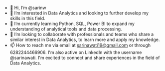 - 👋 Hi, I’m @sarinw
- 👀 I’m interested in Data Analytics and looking to further develop my skills in this field.
- 🌱 I’m currently learning Python, SQL, Power BI to expand my understanding of analytical tools and data processing.
- 💞️ I’m looking to collaborate with professionals and teams who share a similar interest in Data Analytics, to learn more and apply my knowledge.
- 📫 How to reach me via email at sarinawati19@gmail.com or through 6282244466906. I'm also active on LinkedIn with the username @sarinawati. I'm excited to connect and share experiences in the field of Data Analytics.

<!---
sarinw/sarinw is a ✨ special ✨ repository because its `README.md` (this file) appears on your GitHub profile.
You can click the Preview link to take a look at your changes.
--->
